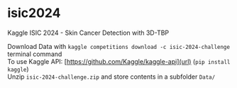 # isic2024
Kaggle ISIC 2024 - Skin Cancer Detection with 3D-TBP

Download Data with `kaggle competitions download -c isic-2024-challenge` terminal command<br>
To use Kaggle API: [https://github.com/Kaggle/kaggle-api](url) (`pip install kaggle`)<br>
Unzip `isic-2024-challenge.zip` and store contents in a subfolder `Data/`
